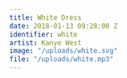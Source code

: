 ```yaml
---
title: White Dress
date: 2018-01-13 09:28:00 Z
identifier: white
artist: Kanye West
image: "/uploads/white.svg"
file: "/uploads/white.mp3"
---
```


